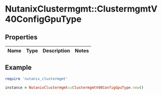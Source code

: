 # NutanixClustermgmt::ClustermgmtV40ConfigGpuType

## Properties

| Name | Type | Description | Notes |
| ---- | ---- | ----------- | ----- |

## Example

```ruby
require 'nutanix_clustermgmt'

instance = NutanixClustermgmt::ClustermgmtV40ConfigGpuType.new()
```

